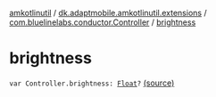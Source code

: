 [amkotlinutil](../../index.md) / [dk.adaptmobile.amkotlinutil.extensions](../index.md) / [com.bluelinelabs.conductor.Controller](index.md) / [brightness](./brightness.md)

# brightness

`var Controller.brightness: `[`Float`](https://kotlinlang.org/api/latest/jvm/stdlib/kotlin/-float/index.html)`?` [(source)](https://github.com/adaptmobile-organization/amkotlinutil/tree/master/amkotlinutil/amkotlinutil/src/main/java/dk/adaptmobile/amkotlinutil/extensions/ConductorExtensions.kt#L150)